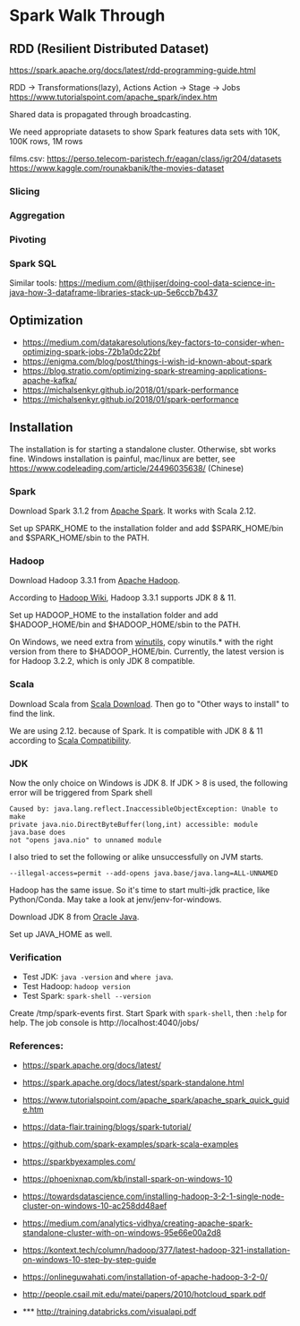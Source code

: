 # Spark Walk Through

## RDD (Resilient Distributed Dataset)

https://spark.apache.org/docs/latest/rdd-programming-guide.html

RDD -> Transformations(lazy), Actions
Action -> Stage -> Jobs
https://www.tutorialspoint.com/apache_spark/index.htm

Shared data is propagated through broadcasting.

We need appropriate datasets to show Spark features
data sets with 10K, 100K rows, 1M rows

films.csv: https://perso.telecom-paristech.fr/eagan/class/igr204/datasets
https://www.kaggle.com/rounakbanik/the-movies-dataset

### Slicing

### Aggregation

### Pivoting

### Spark SQL

Similar tools:
https://medium.com/@thijser/doing-cool-data-science-in-java-how-3-dataframe-libraries-stack-up-5e6ccb7b437

## Optimization

- https://medium.com/datakaresolutions/key-factors-to-consider-when-optimizing-spark-jobs-72b1a0dc22bf
- https://enigma.com/blog/post/things-i-wish-id-known-about-spark
- https://blog.stratio.com/optimizing-spark-streaming-applications-apache-kafka/
- https://michalsenkyr.github.io/2018/01/spark-performance
- https://michalsenkyr.github.io/2018/01/spark-performance

## Installation
The installation is for starting a standalone cluster. Otherwise, sbt works fine.
Windows installation is painful, mac/linux are better, see
https://www.codeleading.com/article/24496035638/ (Chinese)

### Spark 
Download Spark 3.1.2 from [Apache Spark](https://spark.apache.org/downloads.html).
It works with Scala 2.12.

Set up SPARK_HOME to the installation folder and add $SPARK_HOME/bin and 
$SPARK_HOME/sbin to the PATH.


### Hadoop
Download Hadoop 3.3.1 from [Apache Hadoop](https://hadoop.apache.org/releases.html).

According to [Hadoop Wiki](https://cwiki.apache.org/confluence/display/HADOOP/Hadoop+Java+Versions),
Hadoop 3.3.1 supports JDK 8 & 11.

Set up HADOOP_HOME to the installation folder and add $HADOOP_HOME/bin and
$HADOOP_HOME/sbin to the PATH.

On Windows, we need extra from [winutils](https://github.com/cdarlint/winutils), 
copy winutils.* with the right version from there to $HADOOP_HOME/bin.
Currently, the latest version is for Hadoop 3.2.2, which is only JDK 8 compatible.

### Scala

Download Scala from [Scala Download](https://www.scala-lang.org/download/all.html).
Then go to "Other ways to install" to find the link.

We are using 2.12.<latest> because of Spark. It is compatible with JDK 8 & 11
according to [Scala Compatibility](https://docs.scala-lang.org/overviews/jdk-compatibility/overview.html).

### JDK 
Now the only choice on Windows is JDK 8.
If JDK > 8 is used, the following error will be triggered from Spark shell
```
Caused by: java.lang.reflect.InaccessibleObjectException: Unable to make 
private java.nio.DirectByteBuffer(long,int) accessible: module java.base does 
not "opens java.nio" to unnamed module
```
I also tried to set the following or alike unsuccessfully on JVM starts.
```
--illegal-access=permit --add-opens java.base/java.lang=ALL-UNNAMED
```

Hadoop has the same issue. So it's time to start multi-jdk practice, like
Python/Conda. May take a look at jenv/jenv-for-windows.

Download JDK 8 from [Oracle Java](https://www.oracle.com/java/technologies/downloads/archive/).

Set up JAVA_HOME as well.

### Verification

- Test JDK: ```java -version``` and ```where java```.
- Test Hadoop: ```hadoop version```
- Test Spark: ```spark-shell --version```

Create /tmp/spark-events first.
Start Spark with ```spark-shell```, then ```:help``` for help.
The job console is http://localhost:4040/jobs/

### References:

- https://spark.apache.org/docs/latest/
- https://spark.apache.org/docs/latest/spark-standalone.html


- https://www.tutorialspoint.com/apache_spark/apache_spark_quick_guide.htm
- https://data-flair.training/blogs/spark-tutorial/
- https://github.com/spark-examples/spark-scala-examples
- https://sparkbyexamples.com/
- https://phoenixnap.com/kb/install-spark-on-windows-10
- https://towardsdatascience.com/installing-hadoop-3-2-1-single-node-cluster-on-windows-10-ac258dd48aef
- https://medium.com/analytics-vidhya/creating-apache-spark-standalone-cluster-with-on-windows-95e66e00a2d8

- https://kontext.tech/column/hadoop/377/latest-hadoop-321-installation-on-windows-10-step-by-step-guide

- https://onlineguwahati.com/installation-of-apache-hadoop-3-2-0/

- http://people.csail.mit.edu/matei/papers/2010/hotcloud_spark.pdf
- *** http://training.databricks.com/visualapi.pdf
